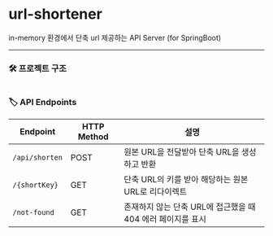 # url-shortener
in-memory 환경에서 단축 url 제공하는 API Server (for SpringBoot)

---

### 🛠️ 프로젝트 구조
```

```

### 🏷️ API Endpoints

| Endpoint | HTTP Method | 설명 |
|------------|------------|------|
| `/api/shorten` | POST | 원본 URL을 전달받아 단축 URL을 생성하고 반환 |
| `/{shortKey}` | GET | 단축 URL의 키를 받아 해당하는 원본 URL로 리다이렉트 |
| `/not-found` | GET | 존재하지 않는 단축 URL에 접근했을 때 404 에러 페이지를 표시 |
